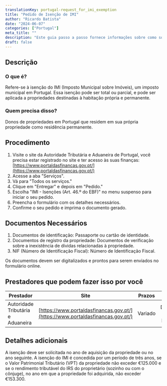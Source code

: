 ```yaml
---
translationKey: portugal-request_for_imi_exemption
title: "Pedido de Isenção de IMI"
author: "Ricardo Batista"
date: "2024-06-07"
categories: ["Portugal"]
meta_title: ""
description: "Este guia passo a passo fornece informações sobre como solicitar a isenção de IMI em Portugal."
draft: false
---
```


## Descrição
### O que é?
Refere-se à isenção do IMI (Imposto Municipal sobre Imóveis), um imposto municipal em Portugal. Essa isenção pode ser total ou parcial, e pode ser aplicada a propriedades destinadas à habitação própria e permanente.

### Quem precisa disso?
Donos de propriedades em Portugal que residem em sua própria propriedade como residência permanente.

## Procedimento
1. Visite o site da Autoridade Tributária e Aduaneira de Portugal, você precisa estar registrado no site e ter acesso às suas finanças: [https://www.portaldasfinancas.gov.pt/](https://www.portaldasfinancas.gov.pt/)
2. Acesse a aba "Serviços".
3. Vá para "Todos os serviços."
4. Clique em "Entregar" e depois em "Pedido."
5. Escolha "IMI - Isenções (Art. 46.º do EBF)" no menu suspenso para iniciar o seu pedido.
6. Preencha o formulário com os detalhes necessários.
7. Confirme o seu pedido e imprima o documento gerado.

## Documentos Necessários
1. Documentos de identificação: Passaporte ou cartão de identidade.
2. Documentos de registro da propriedade: Documentos de verificação sobre a inexistência de dívidas relacionadas à propriedade.
3. NIF (Número de Identificação Fiscal): Número de Identificação Fiscal.

Os documentos devem ser digitalizados e prontos para serem enviados no formulário online.

## Prestadores que podem fazer isso por você

| Prestador        |     Site     |     Prazos    |       Custo      |
| --------------- | --------------- |  :-------------: | :-------------: |
| Autoridade Tributária e Aduaneira      |  [https://www.portaldasfinancas.gov.pt/](https://www.portaldasfinancas.gov.pt/)       |      Variado      |        Dependendo do valor da propriedade       |

## Detalhes adicionais
A isenção deve ser solicitada no ano de aquisição da propriedade ou no ano seguinte. A isenção do IMI é concedida por um período de três anos, se o Valor Patrimonial Tributário (VPT) da propriedade não exceder €125.000 e se o rendimento tributável do IRS do proprietário (sozinho ou com o cônjuge), no ano em que a propriedade foi adquirida, não exceder €153.300.